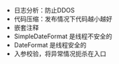 - 日志分析：防止DDOS
- 代码压缩：发布情况下代码越小越好
- 嵌套注释
- SimpleDateFormat 是线程不安全的
- DateFormat 是线程安全的
- 入参校验，将异常情况扼杀在入口

 







